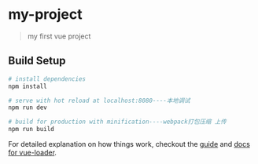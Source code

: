 # my-project

> my first vue project

## Build Setup

``` bash
# install dependencies
npm install

# serve with hot reload at localhost:8080----本地调试
npm run dev

# build for production with minification----webpack打包压缩 上传
npm run build
```

For detailed explanation on how things work, checkout the [guide](http://vuejs-templates.github.io/webpack/) and [docs for vue-loader](http://vuejs.github.io/vue-loader).

